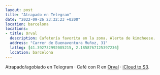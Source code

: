 ```yaml
---
layout: post
title: "Atrapado en Telegram"
date: "2022-09-26 23:32:23 +0200"
location: barcelona
locations:
- title: Orval
  description: Cafetería favorita en la zona. Alerta de kimcheese.
  address: "Carrer de Buenaventura Muñoz, 31"
  latlng: [41.392732992085215, 2.1858767125397236]
  location: barcelona
---
```


Atrapado/agobiado en Telegram · Café con R en [Orval](https://www.instagram.com/orval.barcelona) · [iCloud to S3](https://github.com/javierarce/icloud-to-s3).


